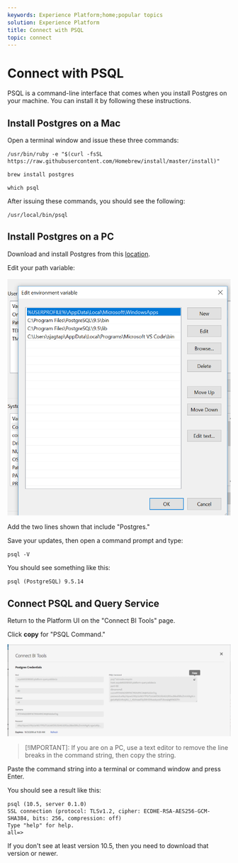 ```yaml
---
keywords: Experience Platform;home;popular topics
solution: Experience Platform
title: Connect with PSQL
topic: connect
---
```


# Connect with PSQL

PSQL is a command-line interface that comes when you install Postgres on your machine. You can install it by following these instructions. 

## Install Postgres on a Mac

Open a terminal window and issue these three commands:

```shell
/usr/bin/ruby -e "$(curl -fsSL https://raw.githubusercontent.com/Homebrew/install/master/install)"
```

```shell
brew install postgres
```

```shell
which psql
```

After issuing these commands, you should see the following:

```shell
/usr/local/bin/psql
```

## Install Postgres on a PC

Download and install Postgres from this [location](https://www.postgresql.org/download/windows/).

Edit your path variable:

![Image](../images/clients/psql/path.png)
    
Add the two lines shown that include "Postgres."
    
Save your updates, then open a command prompt and type:

```shell
psql -V
```

You should see something like this:

```shell
psql (PostgreSQL) 9.5.14
```

## Connect PSQL and Query Service

Return to the Platform UI on the "Connect BI Tools" page. 

Click **copy** for "PSQL Command."
    
![Image](../images/clients/psql/connect-bi.png)
    
>[!IMPORTANT]: If you are on a PC, use a text editor to remove the line breaks in the command string, then copy the string.

Paste the command string into a terminal or command window and press Enter.
    
You should see a result like this:

```shell
psql (10.5, server 0.1.0)
SSL connection (protocol: TLSv1.2, cipher: ECDHE-RSA-AES256-GCM-SHA384, bits: 256, compression: off)
Type "help" for help.
all=>
```

If you don't see at least version 10.5, then you need to download that version or newer.